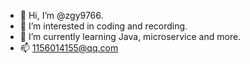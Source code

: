 - 👋 Hi, I’m @zgy9766.
- 👀 I’m interested in coding and recording.
- 🌱 I’m currently learning Java, microservice and more.
- 📫 1156014155@qq.com

<!---
zgy9766/zgy9766 is a ✨ special ✨ repository because its `README.md` (this file) appears on your GitHub profile.
You can click the Preview link to take a look at your changes.
--->
